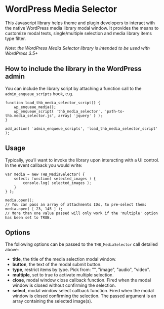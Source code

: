 # WordPress Media Selector

This Javascript library helps theme and plugin developers to interact with the native WordPress media library modal window. It provides the means to customize modal texts, single/multiple selection and media library items type filter.

*Note: the WordPress Media Selector library is intended to be used with WordPress 3.5+*

## How to include the library in the WordPress admin

You can include the library script by attaching a function call to the `admin_enqueue_scripts` hook, e.g.

~~~~
function load_thb_media_selector_script() {
	wp_enqueue_media();
	wp_enqueue_script( 'thb_media_selector', 'path-to-thb.media_selector.js', array( 'jquery' ) );
}

add_action( 'admin_enqueue_scripts', 'load_thb_media_selector_script' );
~~~~

## Usage

Typically, you’ll want to invoke the library upon interacting with a UI control. In the event callback you would write:

~~~~
var media = new THB_MediaSelector( {
	select: function( selected_images ) {
		console.log( selected_images );
	}
} );

media.open();
// You can pass an array of attachments IDs, to pre-select them: media.open( [ 23, 145 ] );
// More than one value passed will only work if the 'multiple' option has been set to TRUE.
~~~~

## Options

The following options can be passed to the `THB_MediaSelector` call detailed above:

* **title**, the title of the media selection modal window.
* **button**, the text of the modal submit button.
* **type**, restrict items by type. Pick from: "", "image", "audio", "video".
* **multiple**, set to true to activate multiple selection.
* **close**, modal window close callback function. Fired when the modal window is closed without confirming the selection.
* **select**, modal window select callback function. Fired when the modal window is closed confirming the selection. The passed argument is an array containing the selected image(s).